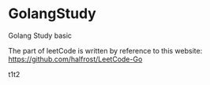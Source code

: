 # GolangStudy
Golang Study basic

The part of leetCode is written by reference to this website: 
https://github.com/halfrost/LeetCode-Go

t1t2